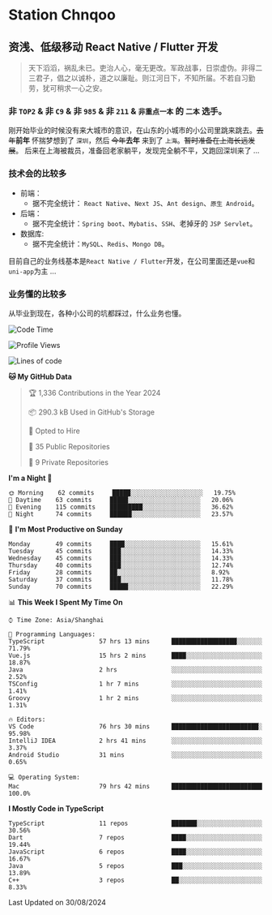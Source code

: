 # Station Chnqoo

## 资浅、低级移动 React Native / Flutter 开发

> 天下滔滔，祸乱未已。吏治人心，毫无更改。军政战事，日崇虚伪。非得二三君子，倡之以诚朴，道之以廉耻。则江河日下，不知所届。不若自习勤劳，犹可稍求一心之安。

### 非 `TOP2` & 非 `C9` & 非 `985` & 非 `211` & `非重点一本` 的 `二本` 选手。

刚开始毕业的时候没有来大城市的意识，在山东的小城市的小公司里跳来跳去。~~去年~~**前年** 怀揣梦想到了 `深圳`，然后 ~~今年~~**去年** 来到了 `上海`。~~暂时准备在上海长远发展~~。
后来在上海被裁员，准备回老家躺平，发现完全躺不平，又跑回深圳来了 ...

### 技术会的比较多

- 前端：
  - 据不完全统计： `React Native`、`Next JS`、`Ant design`、`原生 Android`。
- 后端：
  - 据不完全统计：`Spring boot`、`Mybatis`、`SSH`、老掉牙的 `JSP Servlet`。
- 数据库:
  - 据不完全统计：`MySQL`、`Redis`、`Mongo DB`。

目前自己的业务线基本是`React Native / Flutter`开发，在公司里面还是`vue`和`uni-app`为主 ...

### 业务懂的比较多

从毕业到现在，各种小公司的坑都踩过，什么业务也懂。

<!--START_SECTION:waka-->
![Code Time](http://img.shields.io/badge/Code%20Time-5%2C927%20hrs%2022%20mins-blue)

![Profile Views](http://img.shields.io/badge/Profile%20Views-2-blue)

![Lines of code](https://img.shields.io/badge/From%20Hello%20World%20I%27ve%20Written-295%20Thousand%20lines%20of%20code-blue)

**🐱 My GitHub Data** 

> 🏆 1,336 Contributions in the Year 2024
 > 
> 📦 290.3 kB Used in GitHub's Storage 
 > 
> 💼 Opted to Hire
 > 
> 📜 35 Public Repositories 
 > 
> 🔑 9 Private Repositories  
 > 
**I'm a Night 🦉** 

```text
🌞 Morning    62 commits     █████░░░░░░░░░░░░░░░░░░░░   19.75% 
🌆 Daytime    63 commits     █████░░░░░░░░░░░░░░░░░░░░   20.06% 
🌃 Evening    115 commits    █████████░░░░░░░░░░░░░░░░   36.62% 
🌙 Night      74 commits     ██████░░░░░░░░░░░░░░░░░░░   23.57%

```
📅 **I'm Most Productive on Sunday** 

```text
Monday       49 commits     ████░░░░░░░░░░░░░░░░░░░░░   15.61% 
Tuesday      45 commits     ███░░░░░░░░░░░░░░░░░░░░░░   14.33% 
Wednesday    45 commits     ███░░░░░░░░░░░░░░░░░░░░░░   14.33% 
Thursday     40 commits     ███░░░░░░░░░░░░░░░░░░░░░░   12.74% 
Friday       28 commits     ██░░░░░░░░░░░░░░░░░░░░░░░   8.92% 
Saturday     37 commits     ███░░░░░░░░░░░░░░░░░░░░░░   11.78% 
Sunday       70 commits     █████░░░░░░░░░░░░░░░░░░░░   22.29%

```


📊 **This Week I Spent My Time On** 

```text
⌚︎ Time Zone: Asia/Shanghai

💬 Programming Languages: 
TypeScript               57 hrs 13 mins      ██████████████████░░░░░░░   71.79% 
Vue.js                   15 hrs 2 mins       ████░░░░░░░░░░░░░░░░░░░░░   18.87% 
Java                     2 hrs               ░░░░░░░░░░░░░░░░░░░░░░░░░   2.52% 
TSConfig                 1 hr 7 mins         ░░░░░░░░░░░░░░░░░░░░░░░░░   1.41% 
Groovy                   1 hr 2 mins         ░░░░░░░░░░░░░░░░░░░░░░░░░   1.31%

🔥 Editors: 
VS Code                  76 hrs 30 mins      ████████████████████████░   95.98% 
IntelliJ IDEA            2 hrs 41 mins       ░░░░░░░░░░░░░░░░░░░░░░░░░   3.37% 
Android Studio           31 mins             ░░░░░░░░░░░░░░░░░░░░░░░░░   0.65%

💻 Operating System: 
Mac                      79 hrs 42 mins      █████████████████████████   100.0%

```

**I Mostly Code in TypeScript** 

```text
TypeScript               11 repos            ███████░░░░░░░░░░░░░░░░░░   30.56% 
Dart                     7 repos             ████░░░░░░░░░░░░░░░░░░░░░   19.44% 
JavaScript               6 repos             ████░░░░░░░░░░░░░░░░░░░░░   16.67% 
Java                     5 repos             ███░░░░░░░░░░░░░░░░░░░░░░   13.89% 
C++                      3 repos             ██░░░░░░░░░░░░░░░░░░░░░░░   8.33%

```



 Last Updated on 30/08/2024
<!--END_SECTION:waka-->

<!---
ChenqiaoStation/ChenqiaoStation is a ✨ special ✨ repository because its `README.md` (this file) appears on your GitHub profile.
You can click the Preview link to take a look at your changes.
--->
